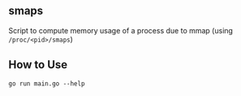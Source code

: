 ## smaps
Script to compute memory usage of a process due to mmap (using `/proc/<pid>/smaps`)

## How to Use
`go run main.go --help`


